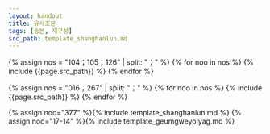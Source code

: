 ```yaml
---
layout: handout
title: 유사조문
tags: [송본, 재구성]
src_path: template_shanghanlun.md
---
```



{% assign nos = "104；105；126" | split: "；" %}
{% for noo in nos %}
{% include {{page.src_path}} %}
{% endfor %}

{% assign nos = "016；267" | split: "；" %}
{% for noo in nos %}
{% include {{page.src_path}} %}
{% endfor %}


{% assign noo="377" %}{% include template_shanghanlun.md %}
{% assign noo="17-14" %}{% include template_geumgweyolyag.md %}
